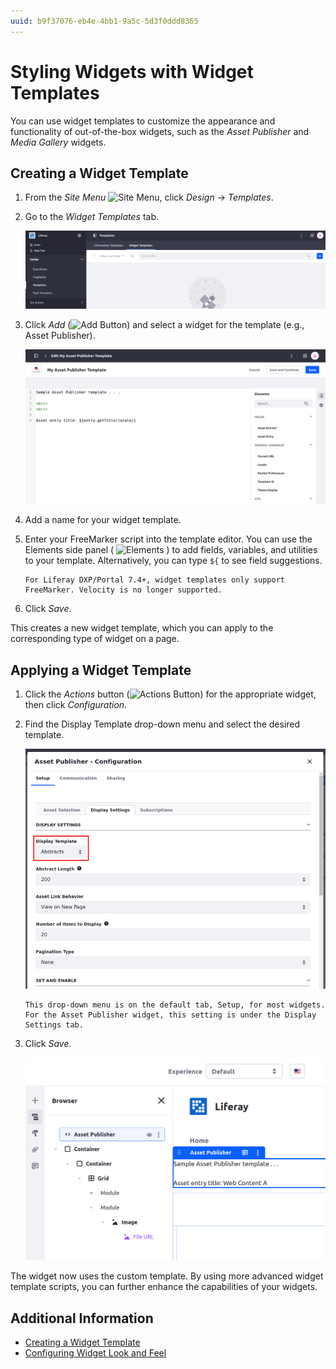 ```yaml
---
uuid: b9f37076-eb4e-4bb1-9a5c-5d3f0ddd8365
---
```

# Styling Widgets with Widget Templates

You can use widget templates to customize the appearance and functionality of out-of-the-box widgets, such as the *Asset Publisher* and *Media Gallery* widgets.

## Creating a Widget Template

1. From the *Site Menu* ![Site Menu](../../../images/icon-product-menu.png), click *Design* &rarr; *Templates*.

1. Go to the *Widget Templates* tab.

   ![Access the Widget Templates page from the Templates application.](./styling-widgets-with-widget-templates/images/01.png)

1. Click *Add* (![Add Button](../../../images/icon-add.png)) and select a widget for the template (e.g., Asset Publisher).

   ![The Widget Template creation page provides controls to easily add fields or variables to use.](./styling-widgets-with-widget-templates/images/02.png)

1. Add a name for your widget template.

1. Enter your FreeMarker script into the template editor. You can use the Elements side panel ( ![Elements](../../../images/icon-list-ul.png) ) to add fields, variables, and utilities to your template. Alternatively, you can type `${` to see field suggestions.

   ```{note}
   For Liferay DXP/Portal 7.4+, widget templates only support FreeMarker. Velocity is no longer supported.
   ```

1. Click *Save*.

This creates a new widget template, which you can apply to the corresponding type of widget on a page.

## Applying a Widget Template

1. Click the *Actions* button (![Actions Button](../../../images/icon-actions.png)) for the appropriate widget, then click *Configuration.*

1. Find the Display Template drop-down menu and select the desired template.

   ![Select your widget template from the Display Template drop-down menu in the corresponding widget's configuration.](./styling-widgets-with-widget-templates/images/03.png)

   ```{note}
   This drop-down menu is on the default tab, Setup, for most widgets. For the Asset Publisher widget, this setting is under the Display Settings tab.
   ```

1. Click *Save*.

   ![After you save your widget's configuration to use your widget template, it uses your template for its display.](./styling-widgets-with-widget-templates/images/04.png)

The widget now uses the custom template. By using more advanced widget template scripts, you can further enhance the capabilities of your widgets.

## Additional Information

* [Creating a Widget Template](../../creating-pages/page-fragments-and-widgets/using-widgets/styling-widgets/creating-a-widget-template.md)
* [Configuring Widget Look and Feel](../../creating-pages/page-fragments-and-widgets/using-widgets/styling-widgets/configuring-widget-look-and-feel.md)
